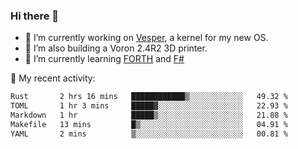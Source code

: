 ### Hi there 👋

<!--
**berkus/berkus** is a ✨ _special_ ✨ repository because its `README.md` (this file) appears on your GitHub profile.

Here are some ideas to get you started:

- 🔭 I’m currently working on ...
- 🌱 I’m currently learning ...
- 👯 I’m looking to collaborate on ...
- 🤔 I’m looking for help with ...
- 💬 Ask me about ...
- 📫 How to reach me: ...
- 😄 Pronouns: ...
- ⚡ Fun fact: ...
-->

- 🔭 I’m currently working on [Vesper](https://github.com/metta-systems/vesper), a kernel for my new OS.
- 🔭 I’m also building a Voron 2.4R2 3D printer.
- 🌱 I’m currently learning [FORTH](http://forth.com/starting-forth/) and [F#](https://fsharpforfunandprofit.com/)

💼 My recent activity:

<!--START_SECTION:waka-->

```txt
Rust       2 hrs 16 mins   ████████████▒░░░░░░░░░░░░   49.32 %
TOML       1 hr 3 mins     █████▓░░░░░░░░░░░░░░░░░░░   22.93 %
Markdown   1 hr            █████▒░░░░░░░░░░░░░░░░░░░   21.88 %
Makefile   13 mins         █▒░░░░░░░░░░░░░░░░░░░░░░░   04.91 %
YAML       2 mins          ▒░░░░░░░░░░░░░░░░░░░░░░░░   00.81 %
```

<!--END_SECTION:waka-->
